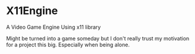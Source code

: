 # X11Engine

A Video Game Engine Using x11 library

Might be turned into a game someday but I don't really trust my motivation for a project
this big. Especially when being alone.
